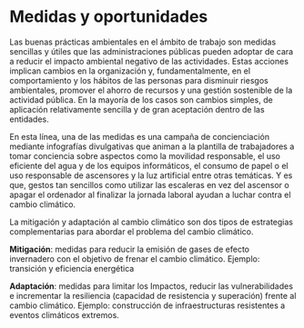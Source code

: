 # Medidas y oportunidades


Las buenas prácticas ambientales en el ámbito de trabajo son medidas sencillas y útiles que las administraciones públicas pueden adoptar de cara a reducir el impacto ambiental negativo de las actividades. Estas acciones implican cambios en la organización y, fundamentalmente, en el comportamiento y los hábitos de las personas para disminuir riesgos ambientales, promover el ahorro de recursos y una gestión sostenible de la actividad pública. En la mayoría de los casos son cambios simples, de aplicación relativamente sencilla y de gran aceptación dentro de las entidades.



En esta línea, una de las medidas es una campaña de concienciación mediante infografías divulgativas que animan a la plantilla de trabajadores a tomar conciencia sobre aspectos como la movilidad responsable, el uso eficiente del agua y de los equipos informáticos, el consumo de papel o el uso responsable de ascensores y la luz artificial entre otras temáticas. Y es que, gestos tan sencillos como utilizar las escaleras en vez del ascensor o apagar el ordenador al finalizar la jornada laboral ayudan a luchar contra el cambio climático.


La mitigación y adaptación al cambio climático son dos tipos de estrategias complementarias
para abordar el problema del cambio climático. 



**Mitigación**: medidas para reducir la emisión de gases de efecto invernadero con el
objetivo de frenar el cambio climático. Ejemplo: transición y eficiencia energética


**Adaptación**: medidas para limitar los Impactos, reducir las vulnerabilidades e
incrementar la resiliencia (capacidad de resistencia y superación) frente al cambio
climático. Ejemplo: construcción de infraestructuras resistentes a eventos climáticos
extremos.


